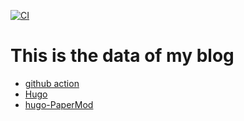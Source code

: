 [![CI](https://github.com/s5unty/du1ab.one/actions/workflows/hugo.yml/badge.svg)](https://github.com/s5unty/du1ab.one/actions/workflows/hugo.yml)

# This is the data of my blog

- [github action][runner]
- [Hugo][ref-hugo]
- [hugo-PaperMod][ref-PaperMod]

[ref-hugo]: https://github.com/gohugoio/hugo
[ref-PaperMod]: https://github.com/adityatelange/hugo-PaperMod
[runner]: https://docs.github.com/cn/actions/hosting-your-own-runners/about-self-hosted-runners

